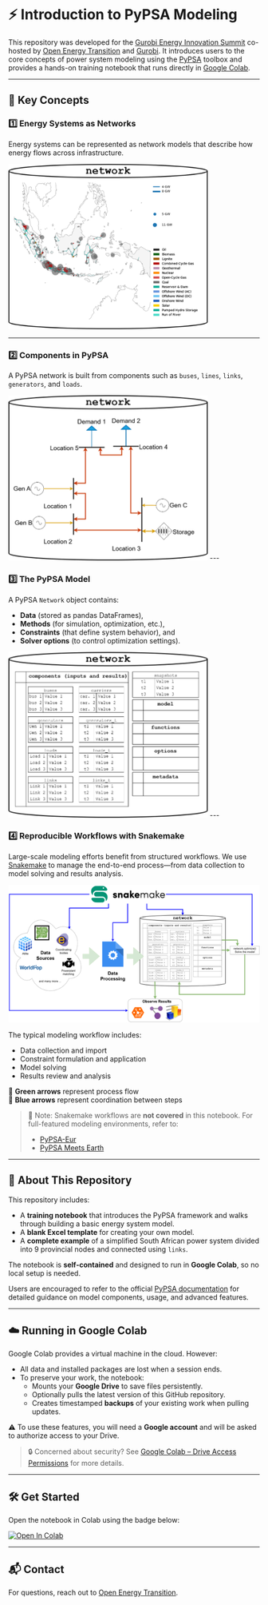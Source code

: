 # ⚡ Introduction to PyPSA Modeling

This repository was developed for the [Gurobi Energy Innovation Summit](https://www.gurobi.com/microsite/2025-energy-innovation-summit/) co-hosted by [Open Energy Transition](https://openenergytransition.org) and [Gurobi](https://www.gurobi.com). It introduces users to the core concepts of power system modeling using the [PyPSA](https://pypsa.org) toolbox and provides a hands-on training notebook that runs directly in [Google Colab](https://colab.research.google.com).

---

## 🧠 Key Concepts

### 1️⃣ Energy Systems as Networks  
Energy systems can be represented as network models that describe how energy flows across infrastructure.



<img src="img/network1.png" width="400"/>


---

### 2️⃣ Components in PyPSA  
A PyPSA network is built from components such as `buses`, `lines`, `links`, `generators`, and `loads`.

<img src="img/network2.png" width="400"/>
---

### 3️⃣ The PyPSA Model  
A PyPSA `Network` object contains:
- **Data** (stored as pandas DataFrames),
- **Methods** (for simulation, optimization, etc.),
- **Constraints** (that define system behavior), and
- **Solver options** (to control optimization settings).

<img src="img/network3.png" width="400"/>
---

### 4️⃣ Reproducible Workflows with Snakemake  
Large-scale modeling efforts benefit from structured workflows. We use [Snakemake](https://snakemake.readthedocs.io) to manage the end-to-end process—from data collection to model solving and results analysis.

<img src="img/workflow_1.png" width="600"/>


The typical modeling workflow includes:
- Data collection and import  
- Constraint formulation and application  
- Model solving  
- Results review and analysis  

🔁 **Green arrows** represent process flow  
🔷 **Blue arrows** represent coordination between steps

> 🧩 Note: Snakemake workflows are **not covered** in this notebook. For full-featured modeling environments, refer to:
> - [PyPSA-Eur](https://github.com/PyPSA/pypsa-eur)  
> - [PyPSA Meets Earth](https://github.com/PyPSA/pypsa-earth)  

---

## 📓 About This Repository

This repository includes:

- A **training notebook** that introduces the PyPSA framework and walks through building a basic energy system model.
- A **blank Excel template** for creating your own model.
- A **complete example** of a simplified South African power system divided into 9 provincial nodes and connected using `links`.

The notebook is **self-contained** and designed to run in **Google Colab**, so no local setup is needed.

Users are encouraged to refer to the official [PyPSA documentation](https://pypsa.readthedocs.io) for detailed guidance on model components, usage, and advanced features.

---

## ☁️ Running in Google Colab

Google Colab provides a virtual machine in the cloud. However:

- All data and installed packages are lost when a session ends.
- To preserve your work, the notebook:
  - Mounts your **Google Drive** to save files persistently.
  - Optionally pulls the latest version of this GitHub repository.
  - Creates timestamped **backups** of your existing work when pulling updates.

⚠️ To use these features, you will need a **Google account** and will be asked to authorize access to your Drive.

> 🔒 Concerned about security? See [Google Colab – Drive Access Permissions](https://research.google.com/colaboratory/faq.html#drive) for more details.

---

## 🛠️ Get Started

Open the notebook in Colab using the badge below:

[![Open In Colab](https://colab.research.google.com/assets/colab-badge.svg)](https://githubtocolab.com/open-energy-transition/EIS-2025/blob/main/introduction-to-pypsa.ipynb)


---

## 📬 Contact

For questions, reach out to [Open Energy Transition](https://openenergytransition.org/contact).
